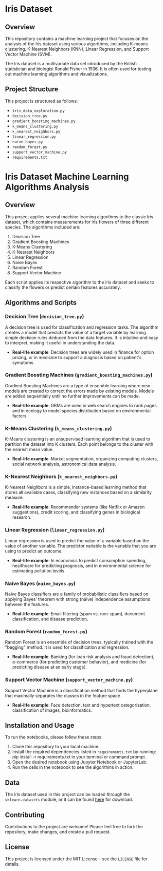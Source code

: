 # Iris Dataset 

## Overview
This repository contains a machine learning project that focuses on the analysis of the Iris dataset using various algorithms, including K-means clustering, K-Nearest Neighbors (KNN), Linear Regression, and Support Vector Machine (SVM).

The Iris dataset is a multivariate data set introduced by the British statistician and biologist Ronald Fisher in 1936. It is often used for testing out machine learning algorithms and visualizations.

## Project Structure
This project is structured as follows:

- `iris_data_exploration.py`
- `decision_tree.py`
- `gradient_boosting_machines.py`
- `k_means_clustering.py`
- `k_nearest_neighbors.py`
- `linear_regression.py`
- `naive_bayes.py`
- `random_forest.py`
- `support_vector_machine.py`
- `requirements.txt`

# Iris Dataset Machine Learning Algorithms Analysis

## Overview
This project applies several machine learning algorithms to the classic Iris dataset, which contains measurements for iris flowers of three different species. The algorithms included are:

1. Decision Tree
2. Gradient Boosting Machines
3. K-Means Clustering
4. K-Nearest Neighbors
5. Linear Regression
6. Naive Bayes
7. Random Forest
8. Support Vector Machine

Each script applies its respective algorithm to the Iris dataset and seeks to classify the flowers or predict certain features accurately.

## Algorithms and Scripts

### Decision Tree (`decision_tree.py`)
A decision tree is used for classification and regression tasks. The algorithm creates a model that predicts the value of a target variable by learning simple decision rules deduced from the data features. It is intuitive and easy to interpret, making it useful in understanding the data.

- **Real-life example**: Decision trees are widely used in finance for option pricing, or in medicine to support a diagnosis based on patient's symptoms.

### Gradient Boosting Machines (`gradient_boosting_machines.py`)
Gradient Boosting Machines are a type of ensemble learning where new models are created to correct the errors made by existing models. Models are added sequentially until no further improvements can be made.

- **Real-life example**: GBMs are used in web search engines to rank pages and in ecology to model species distribution based on environmental factors.

### K-Means Clustering (`k_means_clustering.py`)
K-Means clustering is an unsupervised learning algorithm that is used to partition the dataset into K clusters. Each point belongs to the cluster with the nearest mean value.

- **Real-life example**: Market segmentation, organizing computing clusters, social network analysis, astronomical data analysis.

### K-Nearest Neighbors (`k_nearest_neighbors.py`)
K-Nearest Neighbors is a simple, instance-based learning method that stores all available cases, classifying new instances based on a similarity measure.

- **Real-life example**: Recommender systems (like Netflix or Amazon suggestions), credit scoring, and classifying genes in biological research.

### Linear Regression (`linear_regression.py`)
Linear regression is used to predict the value of a variable based on the value of another variable. The predictor variable is the variable that you are using to predict an outcome.

- **Real-life example**: In economics to predict consumption spending, healthcare for predicting prognosis, and in environmental science for estimating pollution levels.

### Naive Bayes (`naive_bayes.py`)
Naive Bayes classifiers are a family of probabilistic classifiers based on applying Bayes' theorem with strong (naive) independence assumptions between the features.

- **Real-life example**: Email filtering (spam vs. non-spam), document classification, and disease prediction.

### Random Forest (`random_forest.py`)
Random Forest is an ensemble of decision trees, typically trained with the "bagging" method. It is used for classification and regression.

- **Real-life example**: Banking (for loan risk analysis and fraud detection), e-commerce (for predicting customer behavior), and medicine (for predicting disease at an early stage).

### Support Vector Machine (`support_vector_machine.py`)
Support Vector Machine is a classification method that finds the hyperplane that maximally separates the classes in the feature space.

- **Real-life example**: Face detection, text and hypertext categorization, classification of images, bioinformatics.


## Installation and Usage
To run the notebooks, please follow these steps:

1. Clone this repository to your local machine.
2. Install the required dependencies listed in `requirements.txt` by running:
pip install -r requirements.txt
in your terminal or command prompt.
3. Open the desired notebook using Jupyter Notebook or JupyterLab.
4. Run the cells in the notebook to see the algorithms in action.

## Data
The Iris dataset used in this project can be loaded through the `sklearn.datasets` module, or it can be found [here](https://archive.ics.uci.edu/ml/datasets/Iris) for download.

## Contributing
Contributions to the project are welcome! Please feel free to fork the repository, make changes, and create a pull request.

## License
This project is licensed under the MIT License - see the `LICENSE` file for details.
